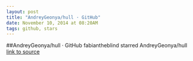 ```yaml
---
layout: post
title: "AndreyGeonya/hull · GitHub"
date: November 10, 2014 at 08:20AM
tags: github, stars
---
```

##AndreyGeonya/hull · GitHub
fabiantheblind starred AndreyGeonya/hull
[link to source](http://ift.tt/1vbeqd8) 
